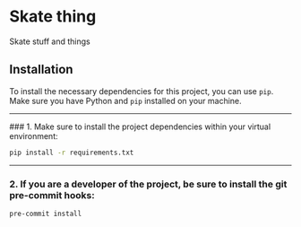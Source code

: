 # Skate thing

Skate stuff and things

## Installation

To install the necessary dependencies for this project, you can use `pip`. Make sure you have Python and `pip` installed on your machine.
<hr>
### 1. Make sure to install the project dependencies within your virtual environment:

   ```bash
   pip install -r requirements.txt
   ```
<hr>

### 2. If you are a developer of the project, be sure to install the git pre-commit hooks:
   ```bash
   pre-commit install
   ```
